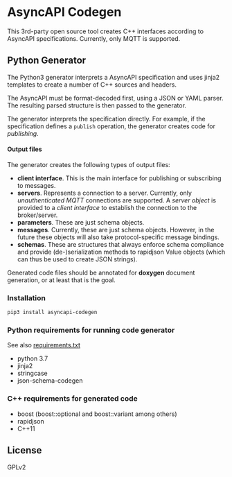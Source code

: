 # AsyncAPI Codegen

This 3rd-party open source tool creates C++ interfaces according to AsyncAPI specifications.  Currently, only MQTT is supported.

## Python Generator

The Python3 generator interprets a AsyncAPI specification and uses jinja2 templates to create a number of C++ sources and headers.

The AsyncAPI must be format-decoded first, using a JSON or YAML parser.  The resulting parsed structure is then passed to the generator.

The generator interprets the specification directly.  For example, if the specification defines a `publish` operation, the generator creates code for _publishing_.

#### Output files

The generator creates the following types of output files:

 * **client interface**.  This is the main interface for publishing or subscribing to messages.
 * **servers**.  Represents a connection to a server.   Currently, only _unauthenticated MQTT_ connections are supported.  A _server object_ is provided to a _client interface_ to establish the connection to the broker/server.
 * **parameters**.  These are just schema objects.
 * **messages**.  Currently, these are just schema objects.  However, in the future these objects will also take protocol-specific message bindings.
 * **schemas**. These are structures that always enforce schema compliance and provide (de-)serialization methods to rapidjson Value objects (which can thus be used to create JSON strings).

Generated code files should be annotated for **doxygen** document generation, or at least that is the goal.

### Installation

```sh
pip3 install asyncapi-codegen
```

### Python requirements for running code generator

See also [requirements.txt](./requirements.txt)

* python 3.7
* jinja2
* stringcase
* json-schema-codegen


### C++ requirements for generated code

* boost (boost::optional and boost::variant among others)
* rapidjson
* C++11

## License

GPLv2